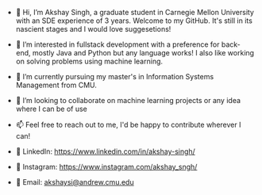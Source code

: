 - 👋 Hi, I’m Akshay Singh, a graduate student in Carnegie Mellon University with an SDE experience of 3 years. Welcome to my GitHub. It's still in its nascient stages and I would love suggesetions!
- 👀 I’m interested in fullstack development with a preference for back-end, mostly Java and Python but any language works! I also like working on solving problems using machine learning.
- 🌱 I’m currently pursuing my master's in Information Systems Management from CMU.
- 💞️ I’m looking to collaborate on machine learning projects or any idea where I can be of use
- 📫 Feel free to reach out to me, I'd be happy to contribute wherever I can!

- 👔 LinkedIn: https://www.linkedin.com/in/akshay-singh/
- 📱 Instagram: https://www.instagram.com/akshay_sngh/
- 📧 Email: akshaysi@andrew.cmu.edu

<!---
akshay-sngh/akshay-sngh is a ✨ special ✨ repository because its `README.md` (this file) appears on your GitHub profile.
You can click the Preview link to take a look at your changes.
--->
